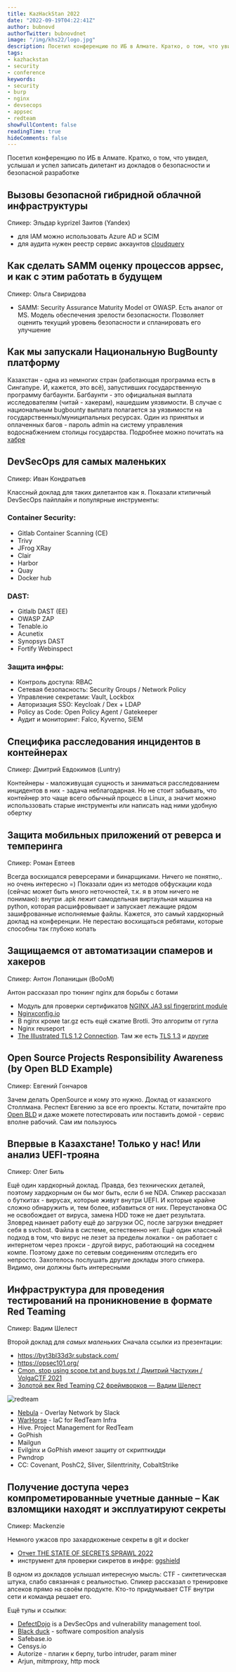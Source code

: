 ```yaml
---
title: KazHackStan 2022
date: "2022-09-19T04:22:41Z"
author: bubnovd
authorTwitter: bubnovdnet
image: "/img/khs22/logo.jpg"
description: Посетил конференцию по ИБ в Алмате. Кратко, о том, что увидел, услышал и успел записать дилетант из докладов о безопасности и безопасной разработке
tags:
- kazhackstan
- security
- conference
keywords:
- security
- burp
- nginx
- devsecops
- appsec
- redteam
showFullContent: false
readingTime: true
hideComments: false
---
```


Посетил конференцию по ИБ в Алмате. Кратко, о том, что увидел, услышал и успел записать дилетант из докладов о безопасности и безопасной разработке

## Вызовы безопасной гибридной облачной инфраструктуры
Спикер: Эльдар kyprizel Заитов (Yandex)
- для IAM можно использовать Azure AD и SCIM
- для аудита нужен реестр сервис аккаунтов [cloudquery](https://www.cloudquery.io/)

## Как сделать SAMM оценку процессов appsec, и как с этим работать в будущем
Спикер: Ольга Свиридова
- SAMM: Security Assurance Maturity Model от OWASP. Есть аналог от MS. Модель обеспечения зрелости безопасности. Позволяет оценить текущий уровень безопасности и спланировать его улучшение

## Как мы запускали Национальную BugBounty платформу
Казахстан - одна из немногих стран (работающая программа есть в Сингапуре. И, кажется, это всё), запустивших государственную программу багбаунти. Багбаунти - это официальная выплата исследователям (читай - хакерам), нашедшим уязвимости. В случае  с национальным bugbounty выплата полагается за уязвимости на государственных/муниципальных ресурсах. 
Один из принятых и оплаченных багов - пароль admin на систему управления водоснабжением столицы государства. Подробнее можно почитать на [хабре](https://habr.com/ru/post/666072/)

## DevSecOps для самых маленьких
Спикер: Иван Кондратьев

Классный доклад для таких дилетантов как я. Показали ктипичный DevSecOps пайплайн и популярные инструменты:
### Container Security:
- Gitlab Container Scanning (CE)
- Trivy
- JFrog XRay
- Clair
- Harbor
- Quay
- Docker hub

### DAST:
- Gitlalb DAST (EE)
- OWASP ZAP
- Tenable.io
- Acunetix
- Synopsys DAST
- Fortify Webinspect

### Защита инфры:
- Контроль доступа: RBAC
- Сетевая безопасность: Security Groups / Network Policy 
- Управление секретами: Vault, Lockbox
- Авторизация SSO: Keycloak / Dex + LDAP
- Policy as Code: Open Policy Agent / Gatekeeper 
- Аудит и мониторинг: Falco, Kyverno, SIEM


## Специфика расследования инцидентов в контейнерах
Спикер: Дмитрий Евдокимов (Luntry)

Контейнеры - маложивущая сущность и заниматься расследованием инцидентов в них - задача неблагодарная. Но не стоит забывать, что контейнер это чаще всего обычный процесс в Linux, а значит можно использзовать старые инструменты или написать над ними удобную обертку


## Защита мобильных приложений от реверса и темперинга
Спикер: Роман Евтеев

Всегда восхищался реверсерами и бинарщиками. Ничего не понятно,. но очень интересно =)
Показали один из методов обфускации кода (сейчас может быть много неточностей, т.к. я в этом ничего не понимаю): внутри .apk лежит самодельная виртаульная машина на python, которая расшифровывает и запускает лежащие рядом зашифрованные исполняемые файлы.
Кажется, это самый хардкорный доклад на конференции. Не перестаю восхищаться ребятами, которые способны так глубоко копать


## Защищаемся от автоматизации спамеров и хакеров
Спикер: Антон Лопаницын (Bo0oM)

Антон рассказал про тюнинг nginx для борьбы с ботами

- Модуль для проверки сертификатов [NGINX JA3 ssl fingerprint module](https://github.com/phuslu/nginx-ssl-fingerprint)
- [Nginxconfig.io](Nginxconfig.io)
- В nginx кроме tar.gz есть ещё сжатие Brotli. Это алгоритм от гугла
- Nginx reuseport
- [The Illustrated TLS 1.2 Connection](https://tls12.xargs.org/). Там же есть [TLS 1.3](https://tls13.xargs.org/)  и [другие](https://xargs.org/)

## Open Source Projects Responsibility Awareness (by Open BLD Example)
Спикер: Евгений Гончаров

Зачем делать OpenSource и кому это нужно. Доклад от казахского Столлмана. Респект Евгению за все его проекты. Кстати, почитайте про [Open BLD](https://lab.sys-adm.in/ru) и даже можете потестировать или поставить домой - сервис вполне рабочий. Сам им пользуюсь

## Впервые в Казахстане! Только у нас! Или анализ UEFI-трояна
Спикер: Олег Биль

Ещё один хардкорный доклад. Правда, без технических деталей, поэтому хардкорным он бы мог быть, если б не NDA. Спикер рассказал о буткитах - вирусах, которые живут внутри UEFI. И которые крайне сложно обнаружить и, тем более, избавиться от них. Переустановка ОС не освобождает от вируса, замена HDD тоже не дает результата. Зловред наинает работу ещё до загрузки ОС, после загрузки внедряет себя в svchost. Файла в системе, естественно нет.
Ещё один классный подход в том, что вирус не лезет за пределы локалки - он работает с интернетом через прокси - другой вирус, работающий на соседнем компе. Поэтому даже по сетевым соединениям отследить его непросто.
Захотелось послушать другие доклады этого спикера. Видимо, они должны быть интересными

## Инфраструктура для проведения тестирований на проникновение в формате Red Teaming
Спикер: Вадим Шелест

Второй доклад для _самых маленьких_
Сначала ссылки из презентации:
- https://byt3bl33d3r.substack.com/
- https://opsec101.org/
- [Cmon, stop using scope.txt and bugs.txt / Дмитрий Частухин / VolgaCTF 2021](https://www.youtube.com/watch?v=aazM16elhtI)
- [Золотой век Red Teaming С2 фреймворков — Вадим Шелест](https://www.youtube.com/watch?v=pZ3lBX3s7-U)

![redteam](/img/khs22/redteaminfra.jpg)

- [Nebula](https://byt3bl33d3r.substack.com/p/taking-the-pain-out-of-c2-infrastructure-3c4) - Overlay Network by Slack
- [WarHorse](https://github.com/warhorse/warhorse) - IaC for RedTeam Infra
- Hive. Project Management for RedTeam 
- GoPhish
- Mailgun
- Evilginx и GoPhish имеют защиту от скрипткидди
- Pwndrop
- CC: Covenant, PoshC2, Sliver, Silenttrinity, CobaltStrike



## Получение доступа через компрометированные учетные данные – Как взломщики находят и эксплуатируют секреты
Спикер: Mackenzie 

Немного ужасов про захардкоженые секреты в git и docker
- [Отчет THE STATE OF SECRETS SPRAWL 2022](https://www.gitguardian.com/state-of-secrets-sprawl-report-2022)
- инструмент для проверки сикретов в инфре: [ggshield](https://github.com/GitGuardian/ggshield)



В одном из докладов услышал интересную мысль: CTF - синтетическая штука, слабо связанная с реальностью. Спикер рассказал о тренировке апсеков прямо на своём продукте. Кто-то придумывает CTF внутри сети и команда решает его.

Ещё тулы и ссылки:
- [DefectDojo](https://github.com/DefectDojo/django-DefectDojo) is a DevSecOps and vulnerability management tool. 
- [Black duck](https://www.synopsys.com/software-integrity/security-testing/software-composition-analysis.html) - software composition analysis 
- Safebase.io
- Censys.io
- Autorize - плагин к берпу, turbo intruder, param miner
- Arjun, mitmproxy, http mock
